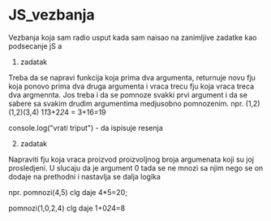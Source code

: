 # JS_vezbanja

Vezbanja koja sam radio usput kada sam naisao na zanimljive zadatke kao podsecanje jS a

1) zadatak

Treba da se napravi funkcija koja prima dva argumenta, returnuje novu fju koja ponovo prima dva druga argumenta i vraca trecu fju koja vraca treca dva argmennta. Jos treba i da se pomnoze svakki prvi argument i da se sabere sa svakim drudim argumentima medjusobno pomnozenim.
npr. 
(1,2)(1,2)(3,4)
1*1*3+2*2*4 = 3+16=19

console.log("vrati triput") - da ispisuje resenja

2) zadatak

Napraviti fju koja vraca proizvod proizvoljnog broja argumenata koji su joj prosledjeni.
U slucaju da je argument 0 tada se ne mnozi sa njim nego se on dodaje na prethodni i nastavlja se dalja logika

npr. 
pomnozi(4,5)
clg daje 4*5=20;

pomnozi(1,0,2,4)
clg daje 1+0*2*4=8
